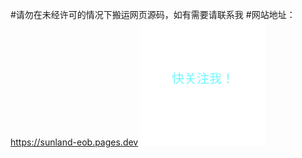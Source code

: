 #请勿在未经许可的情况下搬运网页源码，如有需要请联系我
#网站地址：https://sunland-eob.pages.dev
<img src="follow.svg" width="200" />
